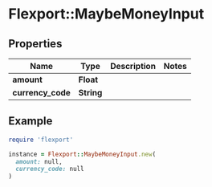 # Flexport::MaybeMoneyInput

## Properties

| Name | Type | Description | Notes |
| ---- | ---- | ----------- | ----- |
| **amount** | **Float** |  |  |
| **currency_code** | **String** |  |  |

## Example

```ruby
require 'flexport'

instance = Flexport::MaybeMoneyInput.new(
  amount: null,
  currency_code: null
)
```

